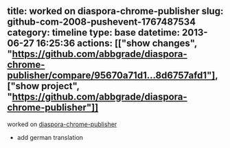 title: worked on diaspora-chrome-publisher
slug: github-com-2008-pushevent-1767487534
category: timeline
type: base
datetime: 2013-06-27 16:25:36
actions: [["show changes", "https://github.com/abbgrade/diaspora-chrome-publisher/compare/95670a71d1...8d6757afd1"], ["show project", "https://github.com/abbgrade/diaspora-chrome-publisher"]]
---
worked on [diaspora-chrome-publisher](https://github.com/abbgrade/diaspora-chrome-publisher)

 - add german translation
